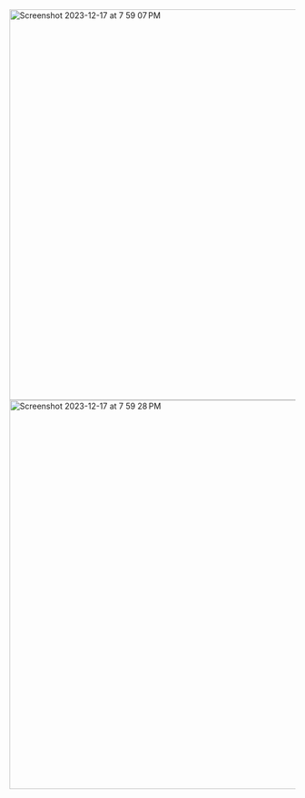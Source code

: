 <img width="687" alt="Screenshot 2023-12-17 at 7 59 07 PM" src="https://github.com/PAJK87/cs623-project/assets/64671049/dfdd877a-b6ae-438f-a46b-7e094a3a91be">
<img width="684" alt="Screenshot 2023-12-17 at 7 59 28 PM" src="https://github.com/PAJK87/cs623-project/assets/64671049/d3f16fca-9930-483d-930c-d18e74663f38">
